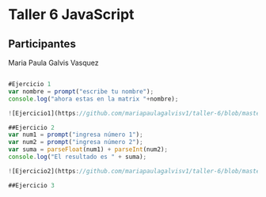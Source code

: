 # Taller 6 JavaScript

## Participantes

Maria Paula Galvis Vasquez

```Javascript

#Ejercicio 1
var nombre = prompt("escribe tu nombre");
console.log("ahora estas en la matrix "+nombre);

![Ejercicio1](https://github.com/mariapaulagalvisv1/taller-6/blob/master/images/ejercicio_1.png)

##Ejercicio 2
var num1 = prompt("ingresa número 1");
var num2 = prompt("ingresa número 2");
var suma = parseFloat(num1) + parseInt(num2);
console.log("El resultado es " + suma);

![Ejercicio2](https://github.com/mariapaulagalvisv1/taller-6/blob/master/images/ejercicio_2.png)

##Ejercicio 3

```

